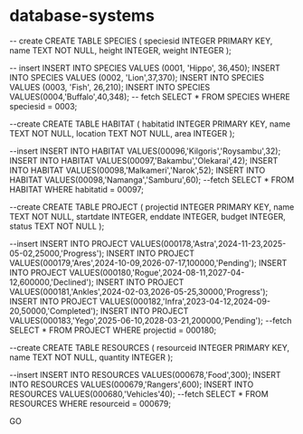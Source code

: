 # database-systems
-- create
CREATE TABLE SPECIES (
  speciesid INTEGER PRIMARY KEY,
  name TEXT NOT NULL,
  height INTEGER,
  weight INTEGER
);

-- insert
INSERT INTO SPECIES VALUES (0001, 'Hippo', 36,450);
INSERT INTO SPECIES VALUES (0002, 'Lion',37,370);
INSERT INTO SPECIES VALUES (0003, 'Fish', 26,210);
INSERT INTO SPECIES VALUES(0004,'Buffalo',40,348);
-- fetch 
SELECT * FROM SPECIES WHERE speciesid = 0003;

--create
CREATE TABLE HABITAT (
  habitatid INTEGER PRIMARY KEY,
  name TEXT NOT NULL,
  location TEXT NOT NULL,
  area INTEGER
  );
  
--insert
INSERT INTO HABITAT VALUES(00096,'Kilgoris','Roysambu',32);
INSERT INTO HABITAT VALUES(00097,'Bakambu','Olekarai',42);
INSERT INTO HABITAT VALUES(00098,'Malkameri','Narok',52);
INSERT INTO HABITAT VALUES(00098,'Namanga','Samburu',60);
--fetch
SELECT * FROM HABITAT WHERE habitatid = 00097;

--create
CREATE TABLE PROJECT (
 projectid INTEGER PRIMARY KEY,
 name TEXT NOT NULL,
 startdate INTEGER,
 enddate INTEGER,
 budget INTEGER,
 status TEXT NOT NULL
 );
 
 --insert
INSERT INTO PROJECT VALUES(000178,'Astra',2024-11-23,2025-05-02,25000,'Progress');
INSERT INTO PROJECT VALUES(000179,'Ares',2024-10-09,2026-07-17,100000,'Pending');
INSERT INTO PROJECT VALUES(000180,'Rogue',2024-08-11,2027-04-12,600000,'Declined');
INSERT INTO PROJECT VALUES(000181,'Ankles',2024-02-03,2026-05-25,30000,'Progress');
INSERT INTO PROJECT VALUES(000182,'Infra',2023-04-12,2024-09-20,50000,'Completed');
INSERT INTO PROJECT VALUES(000183,'Yego',2025-06-10,2028-03-21,200000,'Pending');
--fetch 
SELECT * FROM PROJECT WHERE projectid = 000180;

--create
CREATE TABLE RESOURCES (
resourceid INTEGER PRIMARY KEY,
name TEXT NOT NULL,
quantity INTEGER
);

--insert
INSERT INTO RESOURCES VALUES(000678,'Food',300);
INSERT INTO RESOURCES VALUES(000679,'Rangers',600);
INSERT INTO RESOURCES VALUES(000680,'Vehicles'40);
--fetch
SELECT * FROM RESOURCES WHERE resourceid = 000679;

GO
